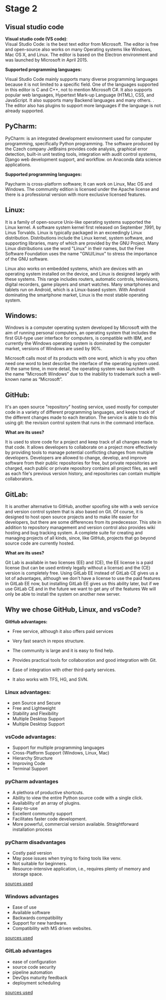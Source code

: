 
# Stage 2 


## Visual studio code
**Visual studio code (VS code)**:  
Visual Studio Code:  is the best text editor from Microsoft. The editor is free and open-source also works on many Operating systems like Windows, Mac OS X, and Linux. The editor is based on the Electron environment and was launched by Microsoft in April 2015.


**Supported programming languages:**

Visual Studio Code mainly supports many diverse programming languages because it is not limited to a specific field. One of the languages supported in this editor is C and C++, not to mention Microsoft C#. It also supports popular web languages, Hypertext Mark-up Language (HTML), CSS, and JavaScript. It also supports many Backend languages and many others. . The editor also has plugins to support more languages if the language is not already supported.





## PyCharm:
PyCharm: is an integrated development environment used for computer programming, specifically Python programming. The software produced by the Czech company JetBrains provides code analysis, graphical error detection, built-in unit testing tools, integration with audit control systems, Django web development support, and workflow. on Anaconda data science applications.



**Supported programming languages:**


Paycharm is cross-platform software; It can work on Linux, Mac OS and Windows. The community edition is licensed under the Apache license and there is a professional version with more exclusive licensed features.

## Linux:


It is a family of open-source Unix-like operating systems supported the Linux kernel.
A software system kernel first released on September ,1991, by Linus Torvalds. Linux is typically packaged in an exceedingly Linux distribution.
Distributions include the Linux kernel, system software, and supporting libraries, many of which are provided by the GNU Project. Many Linux distributions use the word "Linux" in their names, but the Free Software Foundation uses the name "GNU/Linux" to stress the importance of the GNU software.




Linux also works on embedded systems, which are devices with an operating system installed on the device, and Linux is designed largely with these systems. This range includes routers, automatic controls, televisions, digital recorders, game players and smart watches. Many smartphones and tablets run on Android, which is a Linux-based system. With Android dominating the smartphone market, Linux is the most stable operating system.


## Windows:


Windows is a computer operating system developed by Microsoft with the aim of running personal computers, an operating system that includes the first GUI-type user interface for computers, is compatible with IBM, and currently the Windows operating system is dominated by the computer market, versions of Windows are used by 90%.




Microsoft calls most of its products with one word, which is why you often need one word to best describe the interface of the operating system used. At the same time, in more detail, the operating system was launched with the name “Microsoft Windows” due to the inability to trademark such a well-known name as “Microsoft”.

## GitHub:
It's an open source "repository" hosting service, used mostly for computer code in a variety of different programming languages, and keeps track of the different changes made to each iteration. The service is able to do this using git: the revision control system that runs in the command interface.



**What are its uses?**


It is used to store code for a project and keep track of all changes made to that code. It allows developers to collaborate on a project more effectively by providing tools to manage potential conflicting changes from multiple developers. Developers are allowed to change, develop, and improve software from their public repositories for free, but private repositories are charged, each public or private repository contains all project files, as well as each file's previous version history, and repositories can contain multiple collaborators.



## GitLab: 

It is another alternative to GitHub, another spoofing site with a web service and version control system that is also based on Git. Of course, it is designed to host open source projects and to make life easier for developers, but there are some differences from its predecessor.
This site in addition to repository management and version control also provides wiki hosting and bug tracking system. A complete suite for creating and managing projects of all kinds, since, like GitHub, projects that go beyond source code are currently hosted.



**What are its uses?**


Git Lab is available in two licenses (EE) and (CE), the EE license is a paid license (but can be used entirely legally without a license) and the (CE) version is completely free. Using GitLab EE instead of GitLab CE gives us a lot of advantages, although we don't have a license to use the paid features in GitLab EE now, but installing GitLab EE gives us this ability later, but if we use GitLab CE and in the future we want to get any of the features We will only be able to install the system on another new server.



## **Why we chose GitHub, Linux, and vsCode?**

**GitHub advantages:**
* Free service, although it also offers paid services
* Very fast search in repos structure.
* The community is large and it is easy to find help.
* Provides practical tools for collaboration and good integration with Git.

* Ease of integration with other third-party services.
* It also works with TFS, HG, and SVN.

### **Linux advantages:**

* pen Source and Secure
* Free and Lightweight
* Stability and Flexibility 
* Multiple Desktop Support
* Multiple Desktop Support



### **vsCode advantages:**

* Support for multiple programming languages
* Cross-Platform Support (Windows, Linux, Mac)
* Hierarchy Structure
* Improving Code
* Terminal Support


### **pyCharm advantages** 

* A plethora of productive shortcuts.
* Ability to view the entire Python source code with a single click.
* Availability of an array of plugins.
* Easy-to-use
* Excellent community support
* Facilitates faster code development.
* More powerful, commercial version available.
 Straightforward installation process

 ### **pyCharm disadvantages** 

* Costly paid version
* May pose issues when trying to fixing tools like venv.
* Not suitable for beginners.
* Resource-intensive application, i.e., requires plenty of memory and storage space.



[sources used ](https://hackr.io/blog/what-is-pycharm )




### **Windows advantages** 

* Ease of use 
* Available software 
* Backwards compatibility 
* Support for new hardware. 
* Compatibility with MS driven websites. 



[sources used](http://www.rjsystems.nl/en/3200.php)



### **GitLab advantages** 
* ease of configuration
* source code security
* pipeline automation 
* DevOps maturity feedback
* deployment scheduling 




[sources used](https://searchsoftwarequality.techtarget.com/video/5-advantages-of-GitLab-CI-CD-pipelines)












